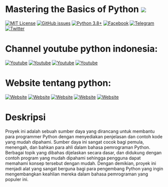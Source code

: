 # Mastering the Basics of Python ![](https://api.visitorbadge.io/api/VisitorHit?user=kobencry&repo=python-dasar&countColor=green&style=flat-square)

[![MIT License](https://img.shields.io/github/license/eghysut/python-dasar?color=red&label=License&logo=GNU&style=flat-square)](https://github.com/eghysut/python-dasar/blob/master/LICENSE)
[![GitHub issues](https://img.shields.io/github/issues/eghysut/python-dasar?color=brightgreen&style=flat-square&logo=git&logoColor=fff)](https://github.com/eghysut/python-dasar/issues)
[![Python 3.8+](https://img.shields.io/badge/python-3.8+|3.9+|3.10+-brightgreen?logo=Python&logoColor=FFF&style=flat-square)](https://www.python.org/)
[![Facebook](https://img.shields.io/badge/facebook-groups-blue?logo=Facebook&logoColor=fff&style=flat-square)](https://web.facebook.com/groups/1547113062220560/?hoisted_section_header_type=recently_seen&multi_permalinks=3261000454165137)
[![Telegram](https://img.shields.io/badge/telegram-groups-blue?logo=Telegram&logoColor=fff&style=flat-square)](https://web.telegram.org/z/#-1052242766)
[![Twitter](https://img.shields.io/badge/twitter-@RexosP-blue?logo=twitter&logoColor=fff&style=flat-square)](https://twitter.com/RexosP)

# Channel youtube python indonesia:
[![Youtube](https://img.shields.io/badge/youtube-Kelas%20Terbuka-red?logo=Youtube&logoColor=red&style=social)](https://www.youtube.com/c/kelasterbuka)
[![Youtube](https://img.shields.io/badge/youtube-Indonesia%20Belajar-red?logo=Youtube&logoColor=red&style=social)](https://www.youtube.com/c/IndonesiaBelajarKomputer)
[![Youtube](https://img.shields.io/badge/youtube-ProgrammerZamanNow-red?logo=Youtube&logoColor=red&style=social)](https://www.youtube.com/c/ProgrammerZamanNow)
[![Youtube](https://img.shields.io/badge/youtube-Sekolah%20Koding-red?logo=Youtube&logoColor=red&style=social)](https://www.youtube.com/c/SekolahKoding)

# Website tentang python:
[![Website](https://img.shields.io/badge/website-W3Schools-darkblue.svg)](https://www.w3schools.com/python/) [![Website](https://img.shields.io/badge/website-programiz-darkblue.svg)](https://www.programiz.com/python-programming) [![Website](https://img.shields.io/badge/website-geeksforgeeks-darkblue.svg)](https://www.geeksforgeeks.org/python-programming-language/) [![Website](https://img.shields.io/badge/website-jagongoding-darkblue.svg)](https://jagongoding.com/python/) [![Website](https://img.shields.io/badge/website-realpython-darkblue.svg)](https://realpython.com/)

# Deskripsi
Proyek ini adalah sebuah sumber daya yang dirancang untuk membantu para programmer Python dengan menyediakan penjelasan dan contoh kode yang mudah dipahami. Sumber daya ini sangat cocok bagi pemula, menengah, dan bahkan para ahli dalam bahasa pemrograman Python. Berbagai topik yang dibahas dijelaskan secara dasar, dan didukung dengan contoh program yang mudah dipahami sehingga pengguna dapat memahami konsep tersebut dengan mudah. Dengan demikian, proyek ini menjadi alat yang sangat berguna bagi para pengembang Python yang ingin mengembangkan keahlian mereka dalam bahasa pemrograman yang populer ini.